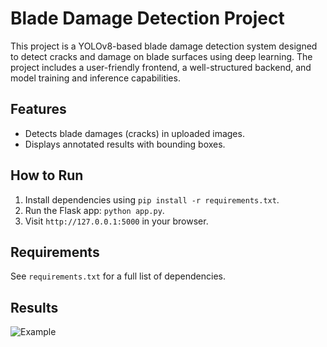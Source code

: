 # Blade Damage Detection Project

This project is a YOLOv8-based blade damage detection system designed to detect cracks and damage on blade surfaces using deep learning. The project includes a user-friendly frontend, a well-structured backend, and model training and inference capabilities.

## Features
- Detects blade damages (cracks) in uploaded images.
- Displays annotated results with bounding boxes.

## How to Run
1. Install dependencies using `pip install -r requirements.txt`.
2. Run the Flask app: `python app.py`.
3. Visit `http://127.0.0.1:5000` in your browser.

## Requirements
See `requirements.txt` for a full list of dependencies.

## Results
![Example](app/static/results/example.jpg)

